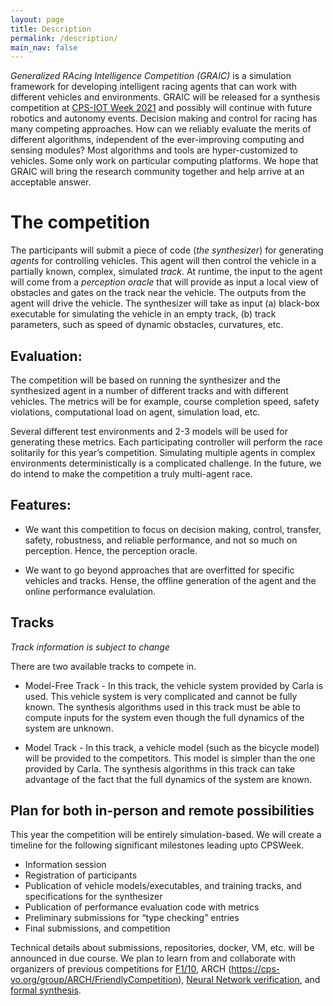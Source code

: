 ```yaml
---
layout: page
title: Description
permalink: /description/
main_nav: false
---
```


_Generalized RAcing Intelligence Competition (GRAIC)_ is a simulation framework for developing intelligent racing agents that can work with different vehicles and environments. GRAIC will be released for a synthesis competition at [CPS-IOT Week 2021](https://cps-iot-week2021.isis.vanderbilt.edu/) and possibly will continue with future robotics and autonomy events. Decision making and control for racing has many competing approaches. How can we reliably evaluate the merits of different algorithms, independent of the ever-improving computing and sensing modules? Most algorithms and tools are hyper-customized to vehicles. Some only work on particular computing platforms.  We hope that GRAIC will bring the research community together and help arrive at an acceptable answer.

# The competition
The participants will submit a piece of code (_the synthesizer_) for generating _agents_ for controlling vehicles. This agent will then control the vehicle in a partially known, complex, simulated _track_. At runtime, the input to the agent will come from a _perception oracle_ that will provide as input a local view of obstacles and gates on the track near the vehicle. The outputs from the agent will drive the vehicle. The synthesizer will take as input (a) black-box executable for simulating the vehicle in an empty track, (b) track parameters, such as speed of dynamic obstacles, curvatures, etc.

## Evaluation:

The competition will be based on running the synthesizer and the synthesized agent in a number of different tracks and with different vehicles. The metrics will be for example, course completion speed, safety violations, computational load on agent, simulation load, etc.  

Several different test environments and 2-3 models will be used for generating these metrics. Each participating controller will perform the race solitarily for this year’s competition. Simulating multiple agents in complex environments deterministically is a complicated challenge. In the future, we do intend to make the competition a truly multi-agent race.

## Features:
* We want this competition to focus on decision making, control, transfer, safety, robustness, and reliable performance, and not so much on perception. Hence, the perception oracle.

* We want to go beyond approaches that are overfitted for specific vehicles and tracks. Hense, the offline generation of the agent and the online performance evalulation.

## Tracks
*Track information is subject to change*

There are two available tracks to compete in.

* Model-Free Track - In this track, the vehicle system provided by Carla is used. This vehicle system is very complicated and cannot be fully known. The synthesis algorithms used in this track must be able to compute inputs for the system even though the full dynamics of the system are unknown.

* Model Track - In this track, a vehicle model (such as the bicycle model) will be provided to the competitors. This model is simpler than the one provided by Carla. The synthesis algorithms in this track can take advantage of the fact that the full dynamics of the system are known.



## Plan for both in-person and remote possibilities

This year the competition will be entirely simulation-based. We will create a timeline for the following significant milestones leading upto CPSWeek.
- Information session
- Registration of participants
- Publication of vehicle models/executables, and training tracks, and specifications for the synthesizer
- Publication of performance evaluation code with metrics
- Preliminary submissions for “type checking” entries
- Final submissions, and competition

Technical details about submissions, repositories, docker, VM, etc. will be announced in due course. We plan to learn from and collaborate with organizers of previous competitions for [F1/10](https://cps-vo.org/group/CPSchallenge), ARCH (https://cps-vo.org/group/ARCH/FriendlyCompetition), [Neural Network verification](https://sites.google.com/view/vnn20/vnncomp),  and [formal synthesis](http://docs.fmrchallenge.org/en/v0.0.4/).
